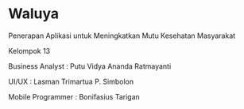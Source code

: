 # Waluya
Penerapan Aplikasi untuk Meningkatkan Mutu Kesehatan Masyarakat


Kelompok 13

Business Analyst    : Putu Vidya Ananda Ratmayanti

UI/UX               : Lasman Trimartua P. Simbolon

Mobile Programmer  : Bonifasius Tarigan


<!-- FIGMA: https://www.figma.com/file/TrBS5rZ1wepBGi3cIRhbjf/Group-13?node-id=298%3A352 -->

<!-- Backup (TelU Email Only): https://drive.google.com/drive/folders/1XfZLqjix9iyy-BPSWaZicUY5GpMMuKpa?usp=sharing -->
